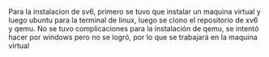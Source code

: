 Para la instalacion de sv6, primero se tuvo que instalar un maquina virtual y
luego ubuntu para la terminal de linux, luego se clono el repositorio de xv6 y qemu.
No se tuvo complicaciones para la instalación de qemu, se intentó hacer por windows pero
no se logró, por lo que se trabajará en la maquina virtual

